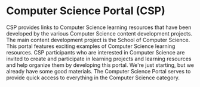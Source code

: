 # Computer Science Portal (CSP)
CSP provides links to Computer Science learning resources that have been developed by the various Computer Science content development projects. 
The main content development project is the School of Computer Science. This portal features exciting examples of Computer Science learning resources. 
CSP participants who are interested in Computer Science are invited to create and participate in learning projects and learning resources and help organize them by developing this portal.
We're just starting, but we already have some good materials.
The Computer Science Portal serves to provide quick access to everything in the Computer Science category.
